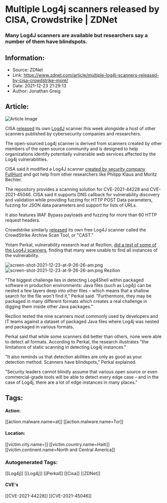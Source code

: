 # Multiple Log4j scanners released by CISA, Crowdstrike | ZDNet
### Many Log4J scanners are available but researchers say a number of them have blindspots.

## Information:
+ Source: ZDNet
+ Link: https://www.zdnet.com/article/multiple-log4j-scanners-released-by-cisa-crowdstrike-more/
+ Date: 2021-12-23 21:29:13
+ Author: Jonathan Greig


## Article:
![Article Image](https://www.zdnet.com/a/img/resize/a535398e0d27d917f14d8d322a691a8a3996e4b7/2021/09/02/f9723f89-2e71-4a46-a59f-f6838771f2ed/python-code-magnifying-glass-programming-language.jpg?width=770&height=578&fit=crop&auto=webp)

CISA [released](https://github.com/cisagov/log4j-scanner) its own [Log4J](https://www.zdnet.com/article/log4j-zero-day-flaw-what-you-need-to-know-and-how-to-protect-yourself/) scanner this week alongside a host of other scanners published by cybersecurity companies and researchers. 

The open-sourced Log4j scanner is derived from scanners created by other members of the open source community and is designed to help organizations identify potentially vulnerable web services affected by the Log4j vulnerabilities. 


CISA said it modified a Log4J scanner [created by security company FullHunt](https://github.com/fullhunt/log4j-scan) and got help from other researchers like Philipp Klaus and Moritz Bechler. 

The repository provides a scanning solution for CVE-2021-44228 and CVE-2021-45046. CISA said it supports DNS callback for vulnerability discovery and validation while providing fuzzing for HTTP POST Data parameters, fuzzing for JSON data parameters and support for lists of URLs. 

It also features WAF Bypass payloads and fuzzing for more than 60 HTTP request headers.

Crowdstrike similarly [released](https://www.crowdstrike.com/blog/free-targeted-log4j-search-tool/) its own free Log4J scanner called the CrowdStrike Archive Scan Tool, or "CAST." 

Yotam Perkal, vulnerability research lead at Rezilion, [did a test of some of the Log4J scanners](https://www.rezilion.com/blog/log4j-blindspots-what-your-scanner-is-still-missing/), finding that many were unable to find all instances of the vulnerability. 

![screen-shot-2021-12-23-at-9-26-26-am.png]()![screen-shot-2021-12-23-at-9-26-26-am.png](https://www.zdnet.com/a/img/resize/113552e57b6ff028675fd61c80525f1c7125a967/2021/12/23/8c8e9f06-b9bf-486a-a86f-867a285eb753/screen-shot-2021-12-23-at-9-26-26-am.png?width=470&fit=bounds&auto=webp)
 Rezilion
 




"The biggest challenge lies in detecting Log4Shell within packaged software in production environments: Java files (such as Log4j) can be nested a few layers deep into other files – which means that a shallow search for the file won't find it," Perkal said. "Furthermore, they may be packaged in many different formats which creates a real challenge in digging them inside other Java packages."

Rezilion tested the nine scanners most commonly used by developers and IT teams against a dataset of packaged Java files where Log4j was nested and packaged in various formats.

Perkal said that while some scanners did better than others, none were able to detect all formats. According to Perkal, the research illustrates "the limitations of static scanning in detecting Log4j instances."

"It also reminds us that detection abilities are only as good as your detection method. Scanners have blindspots," Perkal explained. 

"Security leaders cannot blindly assume that various open source or even commercial-grade tools will be able to detect every edge case – and in the case of Log4j, there are a lot of edge instances in many places."





## Tags:

#### Action:
[[action.malware.name=at]] [[action.malware.name=Tor]]

#### Location:
[[victim.city.name=]] [[victim.country.name=Haiti]] [[victim.continent.name=North and Central America]]

### Autogenerated Tags:
[[Log4j]] [[Log4j]] [[Perkal]] [[Cisa]] [[ZDNet]]
#### CVE's
[[CVE-2021-44228]] [[CVE-2021-45046]]

